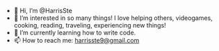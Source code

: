 - 👋 Hi, I’m @HarrisSte
- 👀 I’m interested in so many things! I love helping others, videogames, cooking, reading, traveling, experiencing new things! 
- 🌱 I’m currently learning how to write code.
- 📫 How to reach me: harrisste9@gmail.com
